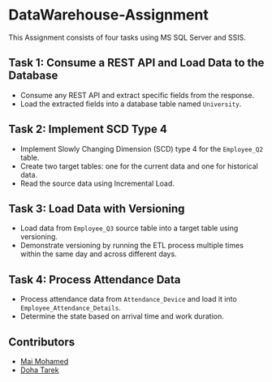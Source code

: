 # DataWarehouse-Assignment
This Assignment consists of four tasks using MS SQL Server and SSIS.

## Task 1: Consume a REST API and Load Data to the Database
- Consume any REST API and extract specific fields from the response.
- Load the extracted fields into a database table named `University`.
## Task 2: Implement SCD Type 4
- Implement Slowly Changing Dimension (SCD) type 4 for the `Employee_Q2` table.
- Create two target tables: one for the current data and one for historical data.
- Read the source data using Incremental Load.
## Task 3: Load Data with Versioning
- Load data from `Employee_Q3` source table into a target table using versioning.
- Demonstrate versioning by running the ETL process multiple times within the same day and across different days.
## Task 4: Process Attendance Data
- Process attendance data from `Attendance_Device` and load it into `Employee_Attendance_Details`.
- Determine the state based on arrival time and work duration.
## Contributors
- [Mai Mohamed](https://github.com/MaiMuhammad)
- [Doha Tarek](https://github.com/Doha-Tarek155)
